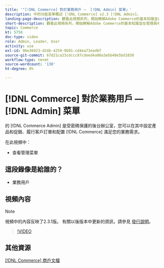 ```yaml
---
title: '"[!DNL Commerce] 對於業務用戶 —  [!DNL Admin] 菜單」'
description: 中的功能菜單概述 [!DNL Commerce] v2.3 [!DNL Admin]。
landing-page-description: 觀看此視頻系列，開始瞭解Adobe Commerce的基本知識並在管理員中工作。
short-description: 觀看此視頻系列，開始瞭解Adobe Commerce的基本知識並在管理員中工作。
topic: Commerce
kt: 5758
doc-type: video
role: Admin, Leader, User
activity: use
exl-id: 96e36923-d24b-4259-9b91-cd4ea73ead6f
source-git-commit: 67d21ca23cdccc87cdeed4a08a3ebb48e5bd1030
workflow-type: tm+mt
source-wordcount: '130'
ht-degree: 0%

---
```


# [!DNL Commerce] 對於業務用戶 —  [!DNL Admin] 菜單

的 [!DNL Commerce Admin] 是受密碼保護的後台辦公室，您可以在其中設定產品和促銷、履行客戶訂單和配置 [!DNL Commerce] 滿足您的業務需求。

在此視頻中：

- 查看管理菜單

## 這段錄像是給誰的？

- 業務用戶

## 視頻內容

>[!NOTE]
>
>視頻中的內容反映了2.3.1版。 有關以後版本中更新的資訊，請參見 [發行說明](https://experienceleague.adobe.com/docs/commerce-operations/release/notes/overview.html)。

>[!VIDEO](https://video.tv.adobe.com/v/35942?quality=12&learn=on)

## 其他資源

[[!DNL Commerce] 商戶文檔](https://experienceleague.adobe.com/docs/commerce-admin/user-guides/home.html)
